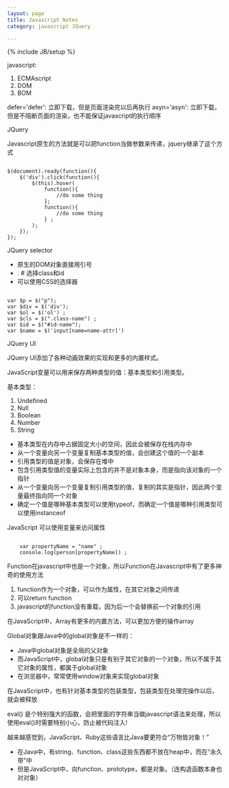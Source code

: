 ```yaml
---
layout: page
title: Javascript Notes
category: javascript JQuery

---
```

{% include JB/setup %}

javascript:

1. ECMAscript
2. DOM
3. BOM

defer='defer': 立即下载，但是页面渲染完以后再执行
asyn='asyn': 立即下载，但是不阻断页面的渲染，也不能保证javascript的执行顺序

JQuery

Javascript原生的方法就是可以把function当做参数来传递，jquery继承了这个方式

<pre><code>
$(document).ready(function(){
    $('div').click(function(){
        $(this).hover(
            function(){
                //do some thing
            };
            function(){
                //do some thing
            } ;
        );
    });
});
</code></pre>

JQuery selector

- 原生的DOM对象直接用引号
- . # 选择class和id
- 可以使用CSS的选择器

<pre><code>
var $p = $("p");
var $div = $('div');
var $ol = $('ol') ;
var $cls = $(".class-name") ;
var $id = $("#id-name");
var $name = $('input[name=name-attr]')
</code></pre>

JQuery UI

JQuery UI添加了各种动画效果的实现和更多的内置样式。

JavaScript变量可以用来保存两种类型的值：基本类型和引用类型。

基本类型：

1. Undefined
2. Null
3. Boolean
4. Number
5. String

- 基本类型在内存中占据固定大小的空间，因此会被保存在栈内存中
- 从一个变量向另一个变量复制基本类型的值，会创建这个值的一个副本
- 引用类型的值是对象，会保存在堆中
- 包含引用类型值的变量实际上包含的并不是对象本身，而是指向该对象的一个指针
- 从一个变量向另一个变量复制引用类型的值，复制的其实是指针，因此两个变量最终指向同一个对象
- 确定一个值是哪种基本类型可以使用typeof，而确定一个值是哪种引用类型可以使用instanceof

JavaScript 可以使用变量来访问属性

<pre><code>
    var propertyName = "name" ;
    console.log(person[propertyName]) ;
</code></pre>

Function在javascript中也是一个对象，所以Function在Javascript中有了更多神奇的使用方法

1. function作为一个对象，可以作为属性，在其它对象之间传递
2. 可以return function
3. javascript的function没有重载，因为后一个会替换前一个对象的引用

在JavaScript中，Array有更多的内置方法，可以更加方便的操作array

Global对象跟Java中的global对象是不一样的：

- Java中global对象是全局的父对象
- 而JavaScript中，global对象只是有别于其它对象的一个对象，所以不属于其它对象的属性，都属于global对象
- 在浏览器中，常常使用window对象来实现global对象

在JavaScript中，也有针对基本类型的包装类型，包装类型在处理完操作以后，就会被释放

eval() 是个特别强大的函数，会把里面的字符串当做javascript语法来处理，所以使用eval()时需要特别小心，防止被代码注入!

越来越感觉到，JavaScript、Ruby这些语言比Java要更符合“万物皆对象！”

- 在Java中，有string、function、class这些东西都不放在heap中，而在“永久带”中
- 但是JavaScript中，向function、prototype，都是对象。（连构造函数本身也对对象）
